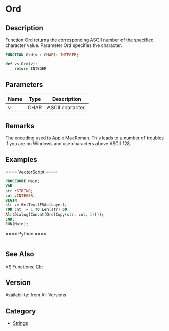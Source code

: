 # Ord

## Description
Function Ord returns the corresponding ASCII number of the specified character value. Parameter Ord specifies the character.

```pascal
FUNCTION Ord(v : CHAR): INTEGER;
```

```python
def vs.Ord(v):
    return INTEGER
```

## Parameters
|Name|Type|Description|
|---|---|---|
|v|CHAR|ASCII character.|

## Remarks
The encoding used is Apple MacRoman. This leads to a number of troubles if you are on Windows and use characters above ASCII 128.

## Examples
==== VectorScript ====
```pascal
PROCEDURE Main;
VAR
str :STRING;
cnt :INTEGER;
BEGIN
str := GetText(FSActLayer);
FOR cnt := 1 TO Len(str) DO
AlrtDialog(Concat(Ord(Copy(str, cnt, 1))));
END;
RUN(Main);
```
==== Python ====
```python

```

## See Also
VS Functions:
[Chr](Chr.md)

## Version
Availability: from All Versions

## Category
* [Strings](../Categories/Strings.md)
